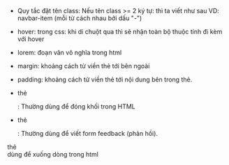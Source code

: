- Quy tắc đặt tên class: Nếu tên class >= 2 ký tự: thì ta viết như sau
  VD: navbar-item (mỗi từ cách nhau bởi dấu "-")

- hover: trong css: khi di chuột qua thì sẽ nhận toàn bộ thuộc tính đi kèm với hover

- lorem: đoạn văn vô nghĩa trong html

- margin: khoảng cách từ viền thẻ tới bên ngoài
- padding: khoảng cách từ viền thẻ tới nội dung bên trong thẻ.

- thẻ <div></div>: Thường dùng để đóng khối trong HTML

- thẻ <form></form>: Thường dùng để viết form feedback (phản hồi).

thẻ <br> dùng để xuống dòng trong html
